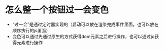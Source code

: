 # 怎么整一个按钮过一会变色
- “过一会”是通过定时器实现的（启动可以放在渲染完成事件里面，也可以放在顺序执行的js里面）
- 变色可以通过先通过原生的方式获得dom元素之后进行操作，也可以通过jq获得元素进行操作